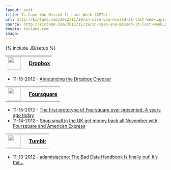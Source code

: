 ```yaml
---
layout: post
title: In Case You Missed It Last Week (APIs)
url: http://kinlane.com/2012/11/19/in-case-you-missed-it-last-week…apis/
source: http://kinlane.com/2012/11/19/in-case-you-missed-it-last-week…apis/
domain: kinlane.com
image: 
---
```

{% include JB/setup %}<table width="350">
<tbody>
<tr>
<td style="width: 50px;"><a title="Dropbox" href="https://singly.com/docs/dropbox"><img src="https://singly.com/images/service_icons/dropbox.png" alt="" width="40" /></a></td>
<td><a title="Dropbox" href="https://singly.com/docs/dropbox"><strong><a title="Dropbox" href="https://singly.com/docs/dropbox"><strong>Dropbox</strong></a></strong></a></td>
</tr>
</tbody>
</table>
<ul>
<li>11-15-2012 -&nbsp;<a href="http://www.dropbox.com/developers/blog/24" target="_blank">Announcing the Dropbox Chooser</a></li>
</ul>
<table width="350">
<tbody>
<tr>
<td style="width: 50px;"><a title="Foursquare" href="https://singly.com/docs/foursquare"><img src="https://singly.com/images/service_icons/foursquare.png" alt="" width="40" /></a></td>
<td><a title="Foursquare" href="https://singly.com/docs/foursquare"><strong>Foursquare</strong></a></td>
</tr>
</tbody>
</table>
<ul>
<li>11-15-2012 -&nbsp;<a href="http://feedproxy.google.com/~r/thefoursquareblog/~3/MdpD5z4YWtM/" target="_blank">The first prototype of Foursquare ever presented, 4 years ago today</a></li>
<li>11-14-2012 -&nbsp;<a href="http://feedproxy.google.com/~r/thefoursquareblog/~3/Of_bEXv7JOc/" target="_blank">Shop small in the UK get money back all November with Foursquare and American Express</a></li>
</ul>
<table width="350">
<tbody>
<tr>
<td style="width: 50px;"><a title="Tumblr" href="https://singly.com/docs/tumblr"><img src="https://singly.com/images/service_icons/tumblr.png" alt="" width="40" /></a></td>
<td><a title="Tumblr" href="https://singly.com/docs/tumblr"><strong><a title="Tumblr" href="https://singly.com/docs/tumblr"><strong>Tumblr</strong></a></strong></a></td>
</tr>
</tbody>
</table>
<ul>
<li>11-13-2012 -&nbsp;<a href="http://engineering.tumblr.com/post/35644884844" target="_blank">adamlaiacano: The Bad Data Handbook is finally out! It&rsquo;s the...</a></li>
</ul>